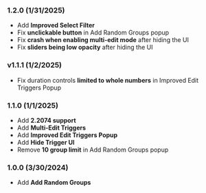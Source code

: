 ### 1.2.0 (1/31/2025)

- Add **Improved Select Filter**
- Fix **unclickable button** in Add Random Groups popup
- Fix **crash when enabling multi-edit mode** after hiding the UI
- Fix **sliders being low opacity** after hiding the UI

### v1.1.1 (1/2/2025)

- Fix duration controls **limited to whole numbers** in Improved Edit Triggers Popup

### 1.1.0 (1/1/2025)

- Add **2.2074 support**
- Add **Multi-Edit Triggers**
- Add **Improved Edit Triggers Popup**
- Add **Hide Trigger UI**
- Remove **10 group limit** in Add Random Groups popup

### 1.0.0 (3/30/2024)

- Add **Add Random Groups**
